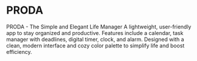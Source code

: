 # PRODA
PRODA - The Simple and Elegant Life Manager A lightweight, user-friendly app to stay organized and productive. Features include a calendar, task manager with deadlines, digital timer, clock, and alarm. Designed with a clean, modern interface and cozy color palette to simplify life and boost efficiency.
